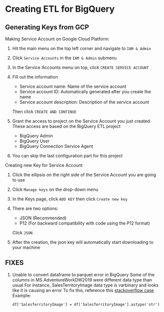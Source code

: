 # Creating ETL for BigQuery

## Generating Keys from GCP
Making Service Account on Google Cloud Platform:
  1. Hit the main menu on the top left corner and navigate to `IAM & Admin`
  2. Click `Service Accounts` in the `IAM & Admin` submenu
  3. In the Service Accounts menu on top, click `CREATE SERVICE ACCOUNT`
  4. Fill out the information
      - Service account name: Name of the service account
      - Service account ID: Automatically generated after you create the name
      - Service account description: Description of the service account  
     
     Then click `CREATE AND CONTINUE`
  5. Grant the access to project on the Service Account you just created
      These access are based on the BigQuery ETL project
      - BigQuery Admin
      - BigQuery User
      - BigQuery Connection Service Agent
  6. You can skip the last configuration part for this project

Creating new Key for Service Account
  1. Click the ellipsis on the right side of the Service Account you are going to use
  2. Click `Manage keys` on the drop-down menu
  3. In the Keys page, click `ADD KEY` then click `Create new key`
  4. There are two options:
      - JSON (Recommended)
      - P12 (For backward compatibility with code using the P12 format)  
    
     Click `JSON`
  5. After the creation, the json key will automatically start downloading to your machine

## FIXES
1.  Unable to convert dataframe to parquet error in BigQuery
    Some of the columns in MS AdventureWorkDW2019 were different data type than usual
    For instance, SalesTerritoryImage data type is varbinary and looks like it is causing an error
    To fix this, reference this [stackoverflow case](https://stackoverflow.com/questions/64364129/unable-to-convert-dataframe-to-parquet-typeerror)
    Example:
    ```
    df['SalesTerritoryImage'] = df['SalesTerritoryImage'].astype('str') 
    ```
